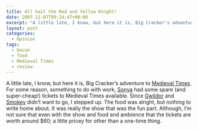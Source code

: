 ```yaml
---
title: All hail the Red and Yellow Knight!
date: 2007-11-07T09:24:47+00:00
excerpt: "A little late, I know, but here it is, Big Cracker's adventure to Medieval Times. For some reason, something to do"
layout: post
categories:
  - Opinion
tags:
  - bacon
  - food
  - Medieval Times
  - review
---
```

A little late, I know, but here it is, Big Cracker&#8217;s adventure to [Medieval Times](http://www.medievaltimes.com/toronto/abouttheshow.aspx). For some reason, something to do with work, [Sonya](http://www.sonyamatteo.com/) had some spare (and super-cheap!) tickets to Medieval Times available. Since [Gwildor](http://gwild0r.tumblr.com/) and [Smokey](http://bacon.frymybacon.com/) didn&#8217;t want to go, I stepped up. The food was alright, but nothing to write home about. It was really the show that was the fun part. Although, I&#8217;m not sure that even with the show and food and ambience that the tickets are worth around $60; a little pricey for other than a one-time thing.